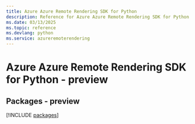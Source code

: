 ```yaml
---
title: Azure Azure Remote Rendering SDK for Python
description: Reference for Azure Azure Remote Rendering SDK for Python
ms.date: 03/13/2025
ms.topic: reference
ms.devlang: python
ms.service: azureremoterendering
---
```

# Azure Azure Remote Rendering SDK for Python - preview
## Packages - preview
[!INCLUDE [packages](azure-remote-rendering-index.md)]